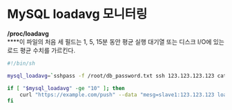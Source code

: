 # MySQL loadavg 모니터링

**/proc/loadavg**\
****이 파일의 처음 세 필드는 1, 5, 15분 동안 평균 실행 대기열 또는 디스크 I/O에 있는 로드 평균 수치를 가르킨다.

```bash
#!/bin/sh

mysql_loadavg=`sshpass -f /root/db_password.txt ssh 123.123.123.123 cat /proc/loadavg|awk -F \. '{print $1}'`

if [ "$mysql_loadavg" -ge "10" ]; then
    curl "https://example.com/push" --data "mesg=slave1:123.123.123 loadavg:$mysql_loadavg"
fi
```
